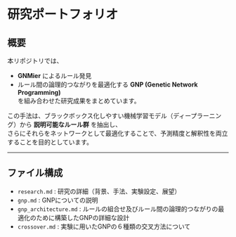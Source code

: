 # 研究ポートフォリオ

## 概要
本リポジトリでは、  
- **GNMier** によるルール発見  
- ルール間の論理的つながりを最適化する **GNP (Genetic Network Programming)**  
を組み合わせた研究成果をまとめています。  

この手法は、ブラックボックス化しやすい機械学習モデル（ディープラーニング）から **説明可能なルール群** を抽出し、  
さらにそれらをネットワークとして最適化することで、予測精度と解釈性を両立することを目的としています。  

---

## ファイル構成
- `research.md` : 研究の詳細（背景、手法、実験設定、展望）  
- `gnp.md` : GNPについての説明
- `gnp_architecture.md` : ルールの組合せ及びルール間の論理的つながりの最適化のために構築したGNPの詳細な設計
- `crossover.md` : 実験に用いたGNPの６種類の交叉方法について 

